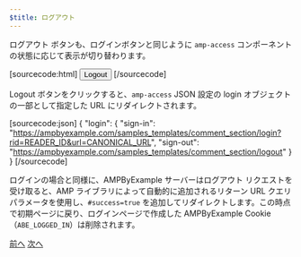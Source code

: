 ```yaml
---
$title: ログアウト
---
```


ログアウト ボタンも、ログインボタンと同じように `amp-access` コンポーネントの状態に応じて表示が切り替わります。

[sourcecode:html]
<button amp-access="loggedIn" amp-access-hide tabindex="0" on="tap:amp-access.login-sign-out" class="button-primary comment-button">Logout</button>
[/sourcecode]

Logout ボタンをクリックすると、`amp-access` JSON 設定の login オブジェクトの一部として指定した URL にリダイレクトされます。

[sourcecode:json]
{
"login": {
  "sign-in": "https://ampbyexample.com/samples_templates/comment_section/login?rid=READER_ID&url=CANONICAL_URL",
  "sign-out": "https://ampbyexample.com/samples_templates/comment_section/logout"
  }
}
[/sourcecode]

ログインの場合と同様に、AMPByExample サーバーはログアウト リクエストを受け取ると、AMP ライブラリによって自動的に追加されるリターン URL クエリ パラメータを使用し、`#success=true` を追加してリダイレクトします。この時点で初期ページに戻り、ログインページで作成した AMPByExample Cookie（`ABE_LOGGED_IN`）は削除されます。

<div class="prev-next-buttons">
  <a class="button prev-button" href="{{g.doc('/content/amp-dev/documentation/guides-and-tutorials/develop/login_requiring/add_comment.md', locale=doc.locale).url.path}}"><span class="arrow-prev">前へ</span></a>
  <a class="button next-button" href="{{g.doc('/content/amp-dev/documentation/guides-and-tutorials/develop/login_requiring/summary.md', locale=doc.locale).url.path}}"><span class="arrow-next">次へ</span></a>
</div>
